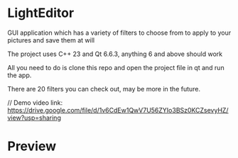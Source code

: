 # LightEditor
GUI application which has a variety of filters to choose from to apply to your pictures and save them at will

The project uses C++ 23 and Qt 6.6.3, anything 6 and above should work

All you need to do is clone this repo and open the project file in qt and run the app.

There are 20 filters you can check out, may be more in the future.

// Demo video link: https://drive.google.com/file/d/1v6CdEw1QwV7U56ZYIo3BSz0KCZsevyHZ/view?usp=sharing

# Preview
